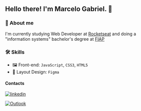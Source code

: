 ## Hello there! I'm Marcelo Gabriel. 👋

### 👾 About me 
I'm currently studying Web Developer at [Rocketseat](https://rocketseat.com.br/) and doing a "information systems" bachelor's degree at [FIAP](https://www.fiap.com.br)

### 🛠 Skills
- 🖼️ Front-end: `JavaScript`, `CSS3`, `HTML5`
- 🎨 Layout Design: `Figma`


#### Contacts

[![linkedin](https://img.shields.io/badge/linkedin-0A66C2?style=for-the-badge&logo=linkedin&logoColor=white)](https://www.linkedin.com/in/marcelogla/)

[![Outlook](https://img.shields.io/badge/Microsoft_Outlook-0078D4?style=for-the-badge&logo=microsoft-outlook&logoColor=white)](m2biel000@outlook.com)
